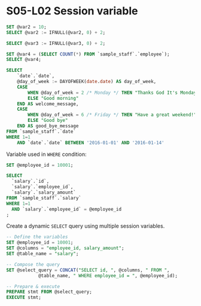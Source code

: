 # S05-L02 Session variable

```sql
SET @var2 = 10;
SELECT @var2 := IFNULL(@var2, 0) + 2;
```

```sql
SELECT @var3 := IFNULL(@var3, 0) + 2;
```

```sql
SET @var4 = (SELECT COUNT(*) FROM `sample_staff`.`employee`);
SELECT @var4;
```

```sql
SELECT
	`date`.`date`,
	@day_of_week := DAYOFWEEK(date.date) AS day_of_week,
	CASE
		WHEN @day_of_week = 2 /* Monday */ THEN "Thanks God It's Monday!"
		ELSE "Good morning"
	END AS welcome_message,
	CASE
		WHEN @day_of_week = 6 /* Friday */ THEN "Have a great weekend!"
		ELSE "Good bye"
	END AS good_bye_message
FROM `sample_staff`.`date`
WHERE 1=1
	AND `date`.`date` BETWEEN '2016-01-01' AND '2016-01-14'
```

Variable used in `WHERE` condition:

```sql
SET @employee_id = 10001;

SELECT
  `salary`.`id`,
  `salary`.`employee_id`,
  `salary`.`salary_amount`
FROM `sample_staff`.`salary`
WHERE 1=1
  AND `salary`.`employee_id` = @employee_id
;
```

Create a dynamic `SELECT` query using multiple session variables.

```sql
-- Define the variables
SET @employee_id = 10001;
SET @columns = "employee_id, salary_amount";
SET @table_name = "salary";

-- Compose the query
SET @select_query = CONCAT("SELECT id, ", @columns, " FROM ",
			@table_name, " WHERE employee_id = ", @employee_id);

-- Prepare & execute
PREPARE stmt FROM @select_query;
EXECUTE stmt;
```
